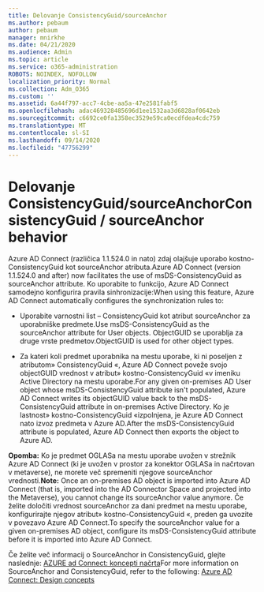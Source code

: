 ```yaml
---
title: Delovanje ConsistencyGuid/sourceAnchor
ms.author: pebaum
author: pebaum
manager: mnirkhe
ms.date: 04/21/2020
ms.audience: Admin
ms.topic: article
ms.service: o365-administration
ROBOTS: NOINDEX, NOFOLLOW
localization_priority: Normal
ms.collection: Adm_O365
ms.custom: ''
ms.assetid: 6a44f797-acc7-4cbe-aa5a-47e2581fabf5
ms.openlocfilehash: adac469328485696d1ee1532aa3d6828af0642eb
ms.sourcegitcommit: c6692ce0fa1358ec3529e59ca0ecdfdea4cdc759
ms.translationtype: MT
ms.contentlocale: sl-SI
ms.lasthandoff: 09/14/2020
ms.locfileid: "47756299"
---
```

# <a name="consistencyguid--sourceanchor-behavior"></a><span data-ttu-id="a4de5-102">Delovanje ConsistencyGuid/sourceAnchor</span><span class="sxs-lookup"><span data-stu-id="a4de5-102">ConsistencyGuid / sourceAnchor behavior</span></span>

<span data-ttu-id="a4de5-103">Azure AD Connect (različica 1.1.524.0 in nato) zdaj olajšuje uporabo kostno-ConsistencyGuid kot sourceAnchor atributa.</span><span class="sxs-lookup"><span data-stu-id="a4de5-103">Azure AD Connect (version 1.1.524.0 and after) now facilitates the use of msDS-ConsistencyGuid as sourceAnchor attribute.</span></span> <span data-ttu-id="a4de5-104">Ko uporabite to funkcijo, Azure AD Connect samodejno konfigurira pravila sinhronizacije:</span><span class="sxs-lookup"><span data-stu-id="a4de5-104">When using this feature, Azure AD Connect automatically configures the synchronization rules to:</span></span>
  
- <span data-ttu-id="a4de5-105">Uporabite varnostni list – ConsistencyGuid kot atribut sourceAnchor za uporabniške predmete.</span><span class="sxs-lookup"><span data-stu-id="a4de5-105">Use msDS-ConsistencyGuid as the sourceAnchor attribute for User objects.</span></span> <span data-ttu-id="a4de5-106">ObjectGUID se uporablja za druge vrste predmetov.</span><span class="sxs-lookup"><span data-stu-id="a4de5-106">ObjectGUID is used for other object types.</span></span>
    
- <span data-ttu-id="a4de5-107">Za kateri koli predmet uporabnika na mestu uporabe, ki ni poseljen z atributom» ConsistencyGuid «, Azure AD Connect poveže svojo objectGUID vrednost v atribut» kostno-ConsistencyGuid «v imeniku Active Directory na mestu uporabe.</span><span class="sxs-lookup"><span data-stu-id="a4de5-107">For any given on-premises AD User object whose msDS-ConsistencyGuid attribute isn't populated, Azure AD Connect writes its objectGUID value back to the msDS-ConsistencyGuid attribute in on-premises Active Directory.</span></span> <span data-ttu-id="a4de5-108">Ko je lastnost» kostno-ConsistencyGuid «izpolnjena, je Azure AD Connect nato izvoz predmeta v Azure AD.</span><span class="sxs-lookup"><span data-stu-id="a4de5-108">After the msDS-ConsistencyGuid attribute is populated, Azure AD Connect then exports the object to Azure AD.</span></span>
    
 <span data-ttu-id="a4de5-109">**Opomba:** Ko je predmet OGLASa na mestu uporabe uvožen v strežnik Azure AD Connect (ki je uvožen v prostor za konektor OGLASa in načrtovan v metaverse), ne morete več spremeniti njegove sourceAnchor vrednosti.</span><span class="sxs-lookup"><span data-stu-id="a4de5-109">**Note:** Once an on-premises AD object is imported into Azure AD Connect (that is, imported into the AD Connector Space and projected into the Metaverse), you cannot change its sourceAnchor value anymore.</span></span> <span data-ttu-id="a4de5-110">Če želite določiti vrednost sourceAnchor za dani predmet na mestu uporabe, konfigurirajte njegov atribut» kostno-ConsistencyGuid «, preden ga uvozite v povezavo Azure AD Connect.</span><span class="sxs-lookup"><span data-stu-id="a4de5-110">To specify the sourceAnchor value for a given on-premises AD object, configure its msDS-ConsistencyGuid attribute before it is imported into Azure AD Connect.</span></span> 
  
<span data-ttu-id="a4de5-111">Če želite več informacij o SourceAnchor in ConsistencyGuid, glejte naslednje: [AZURE ad Connect: koncepti načrta](https://docs.microsoft.com/azure/active-directory/connect/active-directory-aadconnect-design-concepts)</span><span class="sxs-lookup"><span data-stu-id="a4de5-111">For more information on SourceAnchor and ConsistencyGuid, refer to the following: [Azure AD Connect: Design concepts](https://docs.microsoft.com/azure/active-directory/connect/active-directory-aadconnect-design-concepts)</span></span>
  

